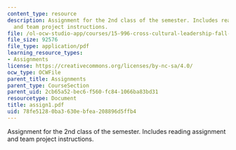 ```yaml
---
content_type: resource
description: Assignment for the 2nd class of the semester. Includes reading assignment
  and team project instructions.
file: /ol-ocw-studio-app/courses/15-996-cross-cultural-leadership-fall-2004/78fe51280ba3630ebfea208896d5ffb4_assign1.pdf
file_size: 92576
file_type: application/pdf
learning_resource_types:
- Assignments
license: https://creativecommons.org/licenses/by-nc-sa/4.0/
ocw_type: OCWFile
parent_title: Assignments
parent_type: CourseSection
parent_uid: 2cb65a52-bec6-f560-fc84-1066ba83bd31
resourcetype: Document
title: assign1.pdf
uid: 78fe5128-0ba3-630e-bfea-208896d5ffb4
---
```

Assignment for the 2nd class of the semester. Includes reading assignment and team project instructions.